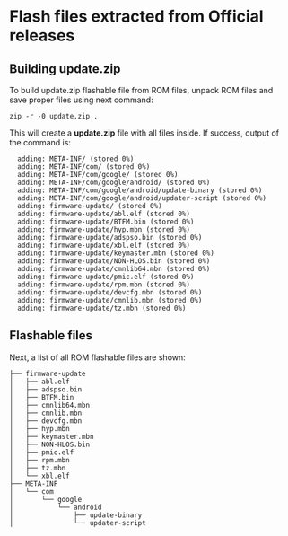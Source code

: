 # Flash files extracted from Official releases

## Building update.zip

To build update.zip flashable file from ROM files, unpack ROM files and save proper files using next command:

```
zip -r -0 update.zip .
```
This will create a **update.zip** file with all files inside. If success, output of the command is:

```
  adding: META-INF/ (stored 0%)
  adding: META-INF/com/ (stored 0%)
  adding: META-INF/com/google/ (stored 0%)
  adding: META-INF/com/google/android/ (stored 0%)
  adding: META-INF/com/google/android/update-binary (stored 0%)
  adding: META-INF/com/google/android/updater-script (stored 0%)
  adding: firmware-update/ (stored 0%)
  adding: firmware-update/abl.elf (stored 0%)
  adding: firmware-update/BTFM.bin (stored 0%)
  adding: firmware-update/hyp.mbn (stored 0%)
  adding: firmware-update/adspso.bin (stored 0%)
  adding: firmware-update/xbl.elf (stored 0%)
  adding: firmware-update/keymaster.mbn (stored 0%)
  adding: firmware-update/NON-HLOS.bin (stored 0%)
  adding: firmware-update/cmnlib64.mbn (stored 0%)
  adding: firmware-update/pmic.elf (stored 0%)
  adding: firmware-update/rpm.mbn (stored 0%)
  adding: firmware-update/devcfg.mbn (stored 0%)
  adding: firmware-update/cmnlib.mbn (stored 0%)
  adding: firmware-update/tz.mbn (stored 0%)
```

## Flashable files

Next, a list of all ROM flashable files are shown:

```
├── firmware-update
│   ├── abl.elf
│   ├── adspso.bin
│   ├── BTFM.bin
│   ├── cmnlib64.mbn
│   ├── cmnlib.mbn
│   ├── devcfg.mbn
│   ├── hyp.mbn
│   ├── keymaster.mbn
│   ├── NON-HLOS.bin
│   ├── pmic.elf
│   ├── rpm.mbn
│   ├── tz.mbn
│   └── xbl.elf
├── META-INF
│   └── com
│       └── google
│           └── android
│               ├── update-binary
│               └── updater-script
```
